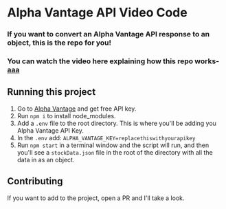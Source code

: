 # Alpha Vantage API Video Code

### If you want to convert an Alpha Vantage API response to an object, this is the repo for you!

### You can watch the video here explaining how this repo works- [aaa](aaa)

## Running this project

1. Go to [Alpha Vantage](https://www.alphavantage.co/) and get free API key.
2. Run `npm i` to install node_modules.
3. Add a `.env` file to the root directory. This is where you'll be adding you Alpha Vantage API Key.
4. In the `.env` add: `ALPHA_VANTAGE_KEY=replacethiswithyourapikey`
5. Run `npm start` in a terminal window and the script will run, and then you'll see a `stockData.json` file in the root of the directory with all the data in as an object.

## Contributing

If you want to add to the project, open a PR and I'll take a look.

